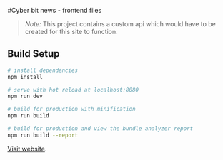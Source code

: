 
#Cyber bit news - frontend files
> *Note:* This project contains a custom api which would have to be created for this site to function.

## Build Setup

``` bash
# install dependencies
npm install

# serve with hot reload at localhost:8080
npm run dev

# build for production with minification
npm run build

# build for production and view the bundle analyzer report
npm run build --report
```

[Visit website](https://cyberbitnews.com).
